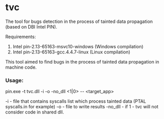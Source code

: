 # tvc
The tool for bugs detection in the process of tainted data propagation (based on DBI Intel PIN).

Requirements:
 1. Intel pin-2.13-65163-msvc10-windows (Windows compilation)
 2. Intel pin-2.13-65163-gcc.4.4.7-linux (Linux compilation)


This tool aimed to find bugs in the process of tainted data propagation in machine code.

<h3>Usage:</h3>

pin.exe -t tvc.dll -i <syscalls list> -o <log file> -no_dll <1|0> -- <target_app>

-i <syscalls list> - file that contains syscalls list which process tainted data 
(PTAL syscalls.in for example)
-o <log file> - file to write results
-no_dll - if 1 - tvc will not consider code in shared dll.

